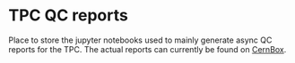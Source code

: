 # TPC QC reports

Place to store the jupyter notebooks used to mainly generate async QC reports for the TPC.
The actual reports can currently be found on [CernBox](https://cernbox.cern.ch/s/VjNcqCYXLwGXvSC).